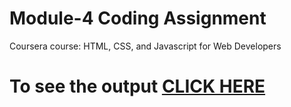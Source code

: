 

# Module-4 Coding Assignment

Coursera course: HTML, CSS, and Javascript for Web Developers

# To see the output [CLICK HERE](https://Ashutosh-Singh05.github.io/module-4/index.html)

